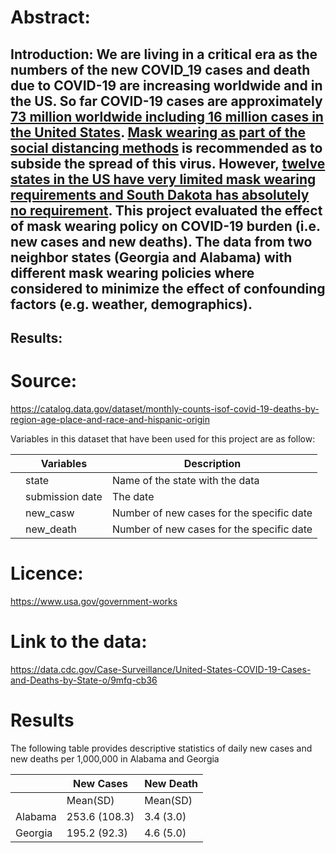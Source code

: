 # Abstract:
## Introduction: We are living in a critical era as the numbers of the new COVID_19 cases and death due to COVID-19 are increasing worldwide and in the US. So far COVID-19 cases are approximately [73 million worldwide including 16 million cases in the United States](https://coronavirus.jhu.edu/map.html). [Mask wearing as part of the social distancing methods](https://www.cdc.gov/coronavirus/2019-ncov/prevent-getting-sick/cloth-face-cover-guidance.html) is recommended as to subside the spread of this virus. However, [twelve states in the US have very limited mask wearing requirements and South Dakota has absolutely no requirement](https://masks4all.co/what-states-require-masks/). This project evaluated the effect of mask wearing policy on COVID-19 burden (i.e. new cases and new deaths). The data from two neighbor states (Georgia and Alabama) with different mask wearing policies where considered to minimize the effect of confounding factors (e.g. weather, demographics). 
## Results:


# Source:
https://catalog.data.gov/dataset/monthly-counts-isof-covid-19-deaths-by-region-age-place-and-race-and-hispanic-origin

Variables in this dataset that have been used for this project are as follow:

|      |Variables   | Description|
|------|------------|------------|
|      | state |Name of the state with the data|
|      | submission date |The date|
|      | new_casw |Number of new cases for the specific date|
|      | new_death| Number of new cases for the specific date|

# Licence:

https://www.usa.gov/government-works


# Link to the data: 
https://data.cdc.gov/Case-Surveillance/United-States-COVID-19-Cases-and-Deaths-by-State-o/9mfq-cb36


# Results
The following table provides descriptive statistics of daily new cases and new deaths per 1,000,000 in Alabama and Georgia

|     |  New Cases  |New Death | 
|------|------------|----------|
|      | Mean(SD) |Mean(SD)|
| Alabama| 253.6 (108.3)|3.4 (3.0)|
|Georgia|195.2 (92.3)| 4.6 (5.0)|





